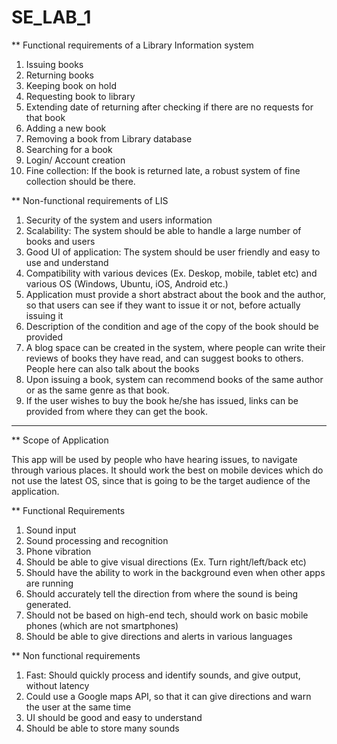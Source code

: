 # SE_LAB_1

** Functional requirements of a Library Information system

1. Issuing books
2. Returning books
3. Keeping book on hold
4. Requesting book to library
5. Extending date of returning after checking if there are no requests for that book
6. Adding a new book
7. Removing a book from Library database
8. Searching for a book
9. Login/ Account creation
10. Fine collection: If the book is returned late, a robust system of fine collection should be there.


** Non-functional requirements of LIS

1. Security of the system and users information
2. Scalability: The system should be able to handle a large number of books and users
3. Good UI of application: The system should be user friendly and easy to use and understand
4. Compatibility with various devices (Ex. Deskop, mobile, tablet etc) and various OS (Windows, Ubuntu, iOS, Android etc.)
5. Application must provide a short abstract about the book and the author, so that users can see if they want to issue it or not, before actually issuing it
6. Description of the condition and age of the copy of the book should be provided
7. A blog space can be created in the system, where people can write their reviews of books they have read, and can suggest books to others. People here can also talk about the books
8. Upon issuing a book, system can recommend books of the same author or as the same genre as that book.
9. If the user wishes to buy the book he/she has issued, links can be provided from where they can get the book.

------------------------------------------------------------------------------------------------------------------------------------------------------------------

** Scope of Application

This app will be used by people who have hearing issues, to navigate through various places. It should work the best on mobile devices which do not use the latest OS, since that is going to be the target audience of the application.

** Functional Requirements

1. Sound input
2. Sound processing and recognition
3. Phone vibration
4. Should be able to give visual directions (Ex. Turn right/left/back etc)
5. Should have the ability to work in the background even when other apps are running
6. Should accurately tell the direction from where the sound is being generated.
7. Should not be based on high-end tech, should work on basic mobile phones (which are not smartphones)
8. Should be able to give directions and alerts in various languages

** Non functional requirements

1. Fast: Should quickly process and identify sounds, and give output, without latency
2. Could use a Google maps API, so that it can give directions and warn the user at the same time
3. UI should be good and easy to understand
4. Should be able to store many sounds
